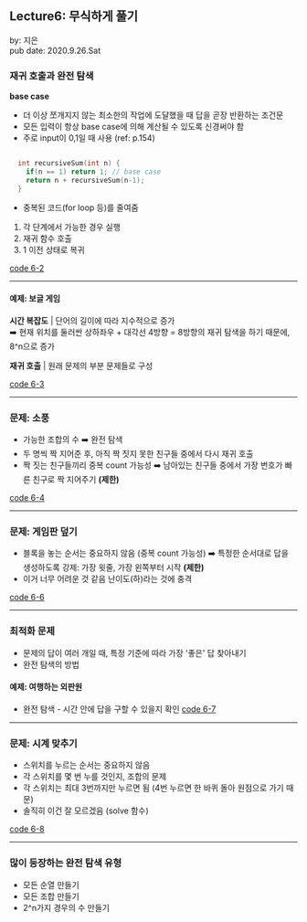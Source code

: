 ## Lecture6: 무식하게 풀기
by: 지은  
pub date: 2020.9.26.Sat

### 재귀 호출과 완전 탐색

**base case**
- 더 이상 쪼개지지 않는 최소한의 작업에 도달했을 때 답을 곧장 반환하는 조건문
- 모든 입력이 항상 base case에 의해 계산될 수 있도록 신경써야 함
- 주로 input이 0,1일 때 사용 (ref: p.154)


```c++

  int recursiveSum(int n) {
    if(n == 1) return 1; // base case
    return n + recursiveSum(n-1);
  }

```
- 중복된 코드(for loop 등)를 줄여줌

1. 각 단계에서 가능한 경우 실행
2. 재귀 함수 호출
3. 1 이전 상태로 복귀

[code 6-2](https://github.com/snulion-study/algorithm-int/blob/jieun/jieun/6-2/6-2.cpp)

---

#### 예제: 보글 게임  

**시간 복잡도** | 단어의 길이에 따라 지수적으로 증가  
➡️ 현재 위치를 둘러싼 상하좌우 + 대각선 4방향 = 8방향의 재귀 탐색을 하기 때문에, 8^n으로 증가

**재귀 호출** | 원래 문제의 부분 문제들로 구성

[code 6-3](https://github.com/snulion-study/algorithm-int/blob/jieun/jieun/6-3/6-3.cpp)

---

### 문제: 소풍
- 가능한 조합의 수 ➡️ 완전 탐색  
- 두 명씩 짝 지어준 후, 아직 짝 짓지 못한 친구들 중에서 다시 재귀 호출
- 짝 짓는 친구들끼리 중복 count 가능성
➡️ 남아있는 친구들 중에서 가장 번호가 빠른 친구로 짝 지어주기 **(제한)**

[code 6-4](https://github.com/snulion-study/algorithm-int/blob/jieun/jieun/6-4/6-4.cpp)

---

### 문제: 게임판 덮기  
- 블록을 놓는 순서는 중요하지 않음 (중복 count 가능성) 
➡️ 특정한 순서대로 답을 생성하도록 강제: 가장 윗줄, 가장 왼쪽부터 시작 **(제한)**
- 이거 너무 어려운 것 같음 난이도(하)라는 것에 충격

[code 6-6](https://github.com/snulion-study/algorithm-int/blob/jieun/jieun/6-6/6-6.cpp)

---

### 최적화 문제 
- 문제의 답이 여러 개일 때, 특정 기준에 따라 가장 '좋은' 답 찾아내기
- 완전 탐색의 방법

#### 예제: 여행하는 외판원
- 완전 탐색 - 시간 안에 답을 구할 수 있을지 확인
[code 6-7](https://github.com/snulion-study/algorithm-int/blob/jieun/jieun/6-7/6-7.cpp)

---

### 문제: 시계 맞추기
- 스위치를 누르는 순서는 중요하지 않음
- 각 스위치를 몇 번 누를 것인지, 조합의 문제 
- 각 스위치는 최대 3번까지만 누르면 됨 (4번 누르면 한 바퀴 돌아 원점으로 가기 때문)
- 솔직히 이건 잘 모르겠음 (solve 함수)

[code 6-8](https://github.com/snulion-study/algorithm-int/blob/jieun/jieun/6-8/6-8.cpp)

---

### 많이 등장하는 완전 탐색 유형  
- 모든 순열 만들기
- 모든 조합 만들기
- 2^n가지 경우의 수 만들기  
